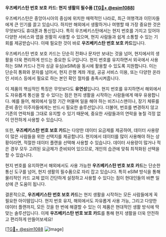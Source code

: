 **우즈베키스탄 번호 보호 카드: 현지 생활의 필수품 [[TG💪+ @esim1088](https://t.me/s/esim1088)]**

우즈베키스탄은 중앙아시아의 중심에 위치한 매력적인 나라로, 최근 여행객과 이민자들에게 큰 인기를 끌고 있습니다. 하지만 해외에서 생활하거나 여행할 때 가장 중요한 것은 무엇보다도 휴대폰과 통신입니다. 특히 우즈베키스탄에서는 현지 번호를 가지고 있어야 다양한 서비스와 앱을 원활히 사용할 수 있으며, 현지 사람들과 쉽게 소통할 수 있는 기회를 제공받습니다. 이때 필요한 것이 바로 **우즈베키스탄 번호 보호 카드**입니다.

우즈베키스탄 번호 보호 카드는 단순히 전화나 문자만 보내는 것을 넘어, 현지에서의 생활을 더욱 편리하게 만드는 중요한 도구입니다. 현지 번호를 유지하면서 외국에서 사용하는 SIM 카드나 전자 싱글 유심(eSIM)을 동시에 활용할 수 있도록 지원합니다. 이는 단순히 통화와 문자를 넘어서, 현지 은행 계좌 개설, 공공 서비스 이용, 또는 다양한 온라인 서비스 등에서 필요로 하는 본인 확인 절차를 충족시켜줍니다.

이 제품의 핵심적인 특징은 무엇보다도 **유연성**입니다. 현지 번호를 유지하면서 해외에서도 자유롭게 통신을 할 수 있다는 점은 현지 생활을 시작하는 사람들에게 매우 유용합니다. 예를 들어, 해외에서 일정 기간 머물며 일을 해야 하는 비즈니스맨이나, 장기 체류를 준비 중인 이주자들에게는 반드시 필요한 솔루션입니다. 더불어, 번호를 변경하지 않고 기존의 연락처를 그대로 유지할 수 있기 때문에, 중요한 사람들과의 연락을 놓칠 걱정 없이 안전하게 사용할 수 있습니다.

또한, **우즈베키스탄 번호 보호 카드**는 다양한 데이터 요금제를 제공하여, 데이터 사용량이 많은 사람들을 위한 선택지를 제공합니다. 현지에서 데이터를 많이 사용해야 하는 상황이라면, 적절한 데이터 플랜을 선택해 사용할 수 있습니다. 데이터 사용량이 많거나 적은 경우 모두 고려된 요금제가 준비되어 있으므로, 개인의 습관에 맞춰 최적화된 선택을 할 수 있습니다.

현지 번호를 유지하면서 해외에서도 사용 가능한 **우즈베키스탄 번호 보호 카드**는 단순한 통신 도구를 넘어, 현지 생활의 필수품으로 자리 잡고 있습니다. 특히 eSIM 방식을 통해 물리적인 카드 교체 없이 간단하게 설정하고 사용할 수 있다는 점이 현대인들의 바쁜 일상에 큰 도움이 됩니다.

결론적으로, **우즈베키스탄 번호 보호 카드**는 현지 생활을 시작하는 모든 사람들에게 꼭 필요한 아이템입니다. 현지 번호 유지, 해외에서도 자유롭게 사용 가능, 그리고 다양한 데이터 플랜까지, 모든 것을 한 번에 해결할 수 있는 이 제품은 현대적인 생활 방식에 딱 맞는 솔루션입니다. 이제 **우즈베키스탄 번호 보호 카드**를 통해 현지 생활을 더욱 안전하고 편리하게 만들어보세요!

[[TG💪+ @esim1088](https://t.me/s/esim1088) ![Image](https://i.postimg.cc/Y0z9fWf4/image.png)]